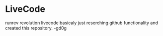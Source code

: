 # LiveCode
runrev revolution livecode
basicaly just reserching github functionality and created this repository.
-gd0g
